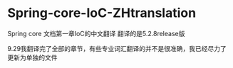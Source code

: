 # Spring-core-IoC-ZHtranslation
Spring core 文档第一章IoC的中文翻译
翻译的是5.2.8release版

9.29我翻译完了全部的章节，有些专业词汇翻译的并不是很准确，我已经尽力了
更新为单独的文件
